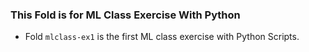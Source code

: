 ### This Fold is for ML Class Exercise With Python

* Fold `mlclass-ex1` is the first ML class exercise with Python Scripts.
